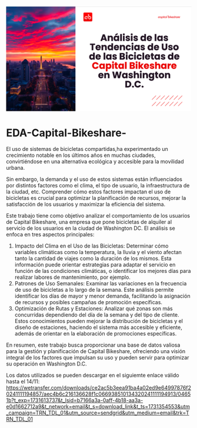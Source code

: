 ![](portada_EDA.png)

# EDA-Capital-Bikeshare-
El uso de sistemas de bicicletas compartidas,ha experimentado un crecimiento notable en los últimos años en muchas ciudades, convirtiéndose en una alternativa ecológica y accesible para la movilidad urbana. 

Sin embargo, la demanda y el uso de estos sistemas están influenciados por distintos factores como el clima, el tipo de usuario, la infraestructura de la ciudad, etc. Comprender cómo estos factores impactan el uso de bicicletas es crucial para optimizar la planificación de recursos, mejorar la satisfacción de los usuarios y maximizar la eficiencia del sistema.

Este trabajo tiene como objetivo analizar el comportamiento de los usuarios de Capital Bikeshare, una empresa que pone bicicletas de alquiler al servicio de los usuarios en la ciudad de Washington DC. El análisis se enfoca en tres aspectos principales:

1.	Impacto del Clima en el Uso de las Bicicletas: Determinar cómo variables climáticas como la temperatura, la lluvia y el viento afectan tanto la cantidad de viajes como la duración de los mismos. Esta información puede orientar estrategias para adaptar el servicio en función de las condiciones climáticas, o identificar los mejores días para realizar labores de mantenimiento, por ejemplo.
2.	Patrones de Uso Semanales: Examinar las variaciones en la frecuencia de uso de bicicletas a lo largo de la semana. Este análisis permite identificar los días de mayor y menor demanda, facilitando la asignación de recursos y posibles campañas de promoción específicas.
3.	Optimización de Rutas y Estaciones: Analizar qué zonas son más concurridas dependiendo del día de la semana y del tipo de cliente. Estos conocimientos pueden mejorar la distribución de bicicletas y el diseño de estaciones, haciendo el sistema más accesible y eficiente, además de orientar en la elaboración de promociones específicas.

En resumen, este trabajo busca proporcionar una base de datos valiosa para la gestión y planificación de Capital Bikeshare, ofreciendo una visión integral de los factores que impulsan su uso y pueden servir para optimizar su operación en Washington D.C.

Los datos utilizados se pueden descargar en el siguiemte enlace válido hasta el 14/11: https://wetransfer.com/downloads/ce2ac5b3eea91ba4a02ed9e64997876f20241111194857/aec4b6c216136628f1c066938510134320241111194913/04651b?t_exp=1731613737&t_lsid=b7166a3a-0aff-4b18-aa3a-e0d1662712a9&t_network=email&t_s=download_link&t_ts=1731354553&utm_campaign=TRN_TDL_01&utm_source=sendgrid&utm_medium=email&trk=TRN_TDL_01
